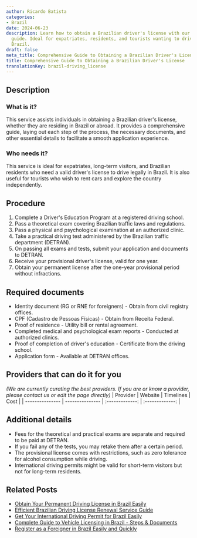```yaml
---
author: Ricardo Batista
categories:
- Brazil
date: 2024-06-23
description: Learn how to obtain a Brazilian driver's license with our step-by-step
  guide. Ideal for expatriates, residents, and tourists wanting to drive legally in
  Brazil.
draft: false
meta_title: Comprehensive Guide to Obtaining a Brazilian Driver's License
title: Comprehensive Guide to Obtaining a Brazilian Driver's License
translationKey: brazil-driving_license
---
```



## Description
### What is it?
This service assists individuals in obtaining a Brazilian driver's license, whether they are residing in Brazil or abroad. It provides a comprehensive guide, laying out each step of the process, the necessary documents, and other essential details to facilitate a smooth application experience.

### Who needs it?
This service is ideal for expatriates, long-term visitors, and Brazilian residents who need a valid driver's license to drive legally in Brazil. It is also useful for tourists who wish to rent cars and explore the country independently.

## Procedure

1. Complete a Driver's Education Program at a registered driving school.
2. Pass a theoretical exam covering Brazilian traffic laws and regulations.
3. Pass a physical and psychological examination at an authorized clinic.
4. Take a practical driving test administered by the Brazilian traffic department (DETRAN).
5. On passing all exams and tests, submit your application and documents to DETRAN.
6. Receive your provisional driver's license, valid for one year.
7. Obtain your permanent license after the one-year provisional period without infractions.


## Required documents

- Identity document (RG or RNE for foreigners) - Obtain from civil registry offices.
- CPF (Cadastro de Pessoas Físicas) - Obtain from Receita Federal.
- Proof of residence - Utility bill or rental agreement.
- Completed medical and psychological exam reports - Conducted at authorized clinics.
- Proof of completion of driver's education - Certificate from the driving school.
- Application form - Available at DETRAN offices.


## Providers that can do it for you
_(We are currently curating the best providers. If you are or know a provider, please contact us or edit the page directly)_
| Provider        |     Website     |     Timelines    |       Cost      |
| --------------- | --------------- |  :-------------: | :-------------: |

## Additional details

- Fees for the theoretical and practical exams are separate and required to be paid at DETRAN.
- If you fail any of the tests, you may retake them after a certain period.
- The provisional license comes with restrictions, such as zero tolerance for alcohol consumption while driving.
- International driving permits might be valid for short-term visitors but not for long-term residents.

## Related Posts

- [Obtain Your Permanent Driving License in Brazil Easily](https://tramitit.com/guides/brazil/permanent_driving_license/)
- [Efficient Brazilian Driving License Renewal Service Guide](https://tramitit.com/guides/brazil/driving_license_renewal/)
- [Get Your International Driving Permit for Brazil Easily](https://tramitit.com/guides/brazil/international_driving_permit/)
- [Complete Guide to Vehicle Licensing in Brazil - Steps & Documents](https://tramitit.com/guides/brazil/vehicle_licensing/)
- [Register as a Foreigner in Brazil Easily and Quickly](https://tramitit.com/guides/brazil/foreigners_registration/)
